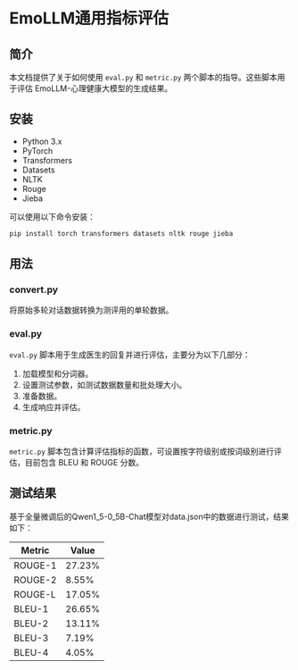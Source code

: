 # EmoLLM通用指标评估

## 简介

本文档提供了关于如何使用 `eval.py` 和 `metric.py` 两个脚本的指导。这些脚本用于评估 EmoLLM-心理健康大模型的生成结果。

## 安装

- Python 3.x
- PyTorch
- Transformers
- Datasets
- NLTK
- Rouge
- Jieba

可以使用以下命令安装：

```bash
pip install torch transformers datasets nltk rouge jieba
```

## 用法

### convert.py

将原始多轮对话数据转换为测评用的单轮数据。

### eval.py

`eval.py` 脚本用于生成医生的回复并进行评估，主要分为以下几部分：

1. 加载模型和分词器。
2. 设置测试参数，如测试数据数量和批处理大小。
3. 准备数据。
4. 生成响应并评估。

### metric.py

`metric.py` 脚本包含计算评估指标的函数，可设置按字符级别或按词级别进行评估，目前包含 BLEU 和 ROUGE 分数。

## 测试结果

基于全量微调后的Qwen1_5-0_5B-Chat模型对data.json中的数据进行测试，结果如下：

| Metric  | Value                |
|---------|----------------------|
| ROUGE-1 | 27.23%               |
| ROUGE-2 | 8.55%                |
| ROUGE-L | 17.05%               |
| BLEU-1  | 26.65%               |
| BLEU-2  | 13.11%               |
| BLEU-3  | 7.19%                |
| BLEU-4  | 4.05%                |
